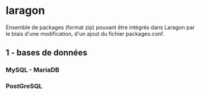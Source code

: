 # laragon

Ensemble de packages (format zip) pouvant être intégrés dans Laragon par le biais d'une modification, d'un ajout du fichier packages.conf.

## 1 - bases de données
### MySQL - MariaDB

### PostGreSQL

